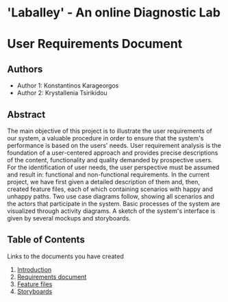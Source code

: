 # 'Laballey' - An online Diagnostic Lab
# User Requirements Document

## Authors

- Author 1: Konstantinos Karageorgos
- Author 2: Krystallenia Tsirikidou

## Abstract

The main objective of this project is to illustrate the user requirements of our system, a valuable procedure in order to ensure that the system's performance is based on the users' needs. User requirement analysis is the foundation of a user-centered approach and provides precise descriptions of the content, functionality and quality demanded by prospective users. For the identification of user needs, the user perspective must be assumed and result in: functional and non-functional requirements. In the current project, we have first given a detailed description of them and, then, created feature files, each of which containing scenarios with happy and unhappy paths. Two use case diagrams follow, showing all scenarios and the actors that participate in the system. Basic processes of the system are visualized through activity diagrams. A sketch of the system's interface is given by several mockups and storyboards.

## Table of Contents

Links to the documents you have created

  1. [Introduction](https://github.com/konkarage/soft-eng/blob/master/documentation/Intro.md)
  2. [Requirements document](https://github.com/konkarage/soft-eng/blob/master/documentation/requirements.md)
  3. [Feature files](https://github.com/konkarage/soft-eng/tree/master/requirements)
  3. [Storyboards](https://github.com/konkarage/soft-eng/tree/master/documentation)
